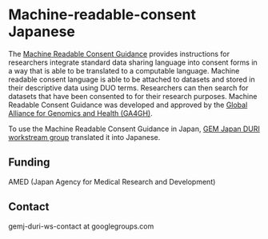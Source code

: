 # Machine-readable-consent Japanese

The [Machine Readable Consent Guidance](https://www.ga4gh.org/wp-content/uploads/Machine-readable-Consent-Guidance_6JUL2020-1.pdf) provides instructions for researchers integrate standard data sharing language into consent forms in a way that is able to be translated to a computable language. Machine readable consent language is able to be attached to datasets and stored in their descriptive data using DUO terms. Researchers can then search for datasets that have been consented to for their research purposes. Machine Readable Consent Guidance was developed and approved by the [Global Alliance for Genomics and Health (GA4GH)](https://www.ga4gh.org/).

To use the Machine Readable Consent Guidance in Japan, [GEM Japan DURI workstream group](https://github.com/gemjapan/DURI) translated it into Japanese. 

## Funding

AMED (Japan Agency for Medical Research and Development)

## Contact

gemj-duri-ws-contact at googlegroups.com
